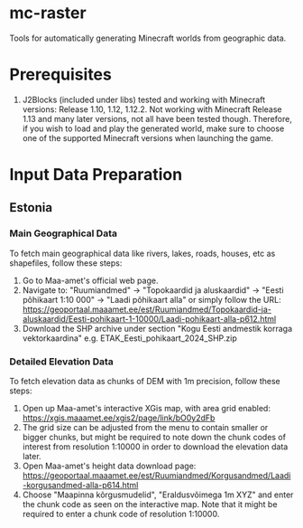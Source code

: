 # mc-raster
Tools for automatically generating Minecraft worlds from geographic data.

# Prerequisites
1. J2Blocks (included under libs) tested and working with Minecraft versions: Release 1.10, 1.12, 1.12.2.
   Not working with Minecraft Release 1.13 and many later versions, not all have been tested though.
   Therefore, if you wish to load and play the generated world, make sure to choose one of the supported Minecraft
   versions when launching the game.

# Input Data Preparation

## Estonia

### Main Geographical Data

To fetch main geographical data like rivers, lakes, roads, houses, etc as shapefiles, follow these steps:

1. Go to Maa-amet's official web page.
2. Navigate to: "Ruumiandmed" -> "Topokaardid ja aluskaardid" -> "Eesti põhikaart 1:10 000" -> "Laadi põhikaart alla"
   or simply follow the URL: https://geoportaal.maaamet.ee/est/Ruumiandmed/Topokaardid-ja-aluskaardid/Eesti-pohikaart-1-10000/Laadi-pohikaart-alla-p612.html
3. Download the SHP archive under section "Kogu Eesti andmestik korraga vektorkaardina"
   e.g. ETAK_Eesti_pohikaart_2024_SHP.zip

### Detailed Elevation Data

To fetch elevation data as chunks of DEM with 1m precision, follow these steps:

1. Open up Maa-amet's interactive XGis map, with area grid enabled: https://xgis.maaamet.ee/xgis2/page/link/bO0y2dFb
2. The grid size can be adjusted from the menu to contain smaller or bigger chunks, but might be required to note
   down the chunk codes of interest from resolution 1:10000 in order to download the elevation data later.
3. Open Maa-amet's height data download page: https://geoportaal.maaamet.ee/est/Ruumiandmed/Korgusandmed/Laadi-korgusandmed-alla-p614.html
4. Choose "Maapinna kõrgusmudelid", "Eraldusvõimega 1m XYZ" and enter the chunk code as seen on the interactive map.
   Note that it might be required to enter a chunk code of resolution 1:10000.
